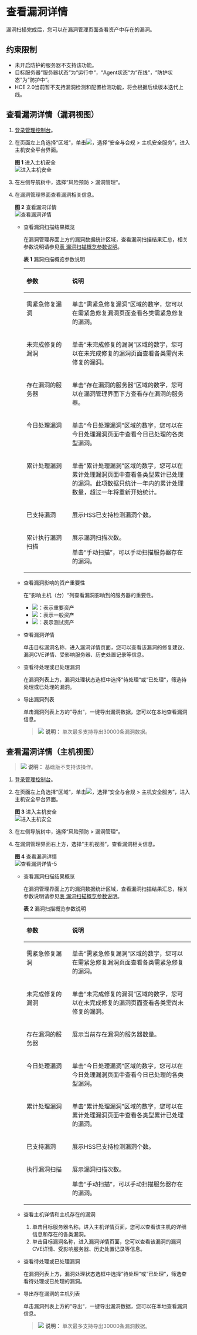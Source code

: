 # 查看漏洞详情<a name="hss_01_0063"></a>

漏洞扫描完成后，您可以在漏洞管理页面查看资产中存在的漏洞。

## 约束限制<a name="section1854716547329"></a>

-   未开启防护的服务器不支持该功能。
-   目标服务器“服务器状态“为“运行中“，“Agent状态“为“在线“，“防护状态“为“防护中“。
-   HCE 2.0当前暂不支持漏洞检测和配置检测功能，将会根据后续版本迭代上线。

## 查看漏洞详情（漏洞视图）<a name="section3908601380"></a>

1.  [登录管理控制台](https://console.huaweicloud.com/?locale=zh-cn)。
2.  在页面左上角选择“区域“，单击![](figures/zh-cn_image_0000001517317834.png)，选择“安全与合规 \> 主机安全服务”，进入主机安全平台界面。

    **图 1**  进入主机安全<a name="hss_01_0234_fig1855613765114"></a>  
    ![](figures/进入主机安全.png "进入主机安全")

3.  在左侧导航树中，选择“风险预防  \>  漏洞管理“。
4.  在漏洞管理界面查看漏洞相关信息。

    **图 2**  查看漏洞详情<a name="fig760888103418"></a>  
    ![](figures/查看漏洞详情.png "查看漏洞详情")

    -   查看漏洞扫描结果概览

        在漏洞管理界面上方的漏洞数据统计区域，查看漏洞扫描结果汇总，相关参数说明请参见[表 漏洞扫描概览参数说明](#table5527201313142)。

        **表 1**  漏洞扫描概览参数说明

        <a name="table5527201313142"></a>
        <table><thead align="left"><tr id="row5529121321417"><th class="cellrowborder" valign="top" width="27.26%" id="mcps1.2.3.1.1"><p id="p05295138140"><a name="p05295138140"></a><a name="p05295138140"></a>参数</p>
        </th>
        <th class="cellrowborder" valign="top" width="72.74000000000001%" id="mcps1.2.3.1.2"><p id="p352941315147"><a name="p352941315147"></a><a name="p352941315147"></a>说明</p>
        </th>
        </tr>
        </thead>
        <tbody><tr id="row1852941319140"><td class="cellrowborder" valign="top" width="27.26%" headers="mcps1.2.3.1.1 "><p id="p8529913161414"><a name="p8529913161414"></a><a name="p8529913161414"></a>需紧急修复漏洞</p>
        </td>
        <td class="cellrowborder" valign="top" width="72.74000000000001%" headers="mcps1.2.3.1.2 "><p id="p55292132149"><a name="p55292132149"></a><a name="p55292132149"></a>单击<span class="parmname" id="parmname1729553214192"><a name="parmname1729553214192"></a><a name="parmname1729553214192"></a>“需紧急修复漏洞”</span>区域的数字，您可以在需紧急修复漏洞页面查看各类需紧急修复的漏洞。</p>
        </td>
        </tr>
        <tr id="row8529713161418"><td class="cellrowborder" valign="top" width="27.26%" headers="mcps1.2.3.1.1 "><p id="p2530161319146"><a name="p2530161319146"></a><a name="p2530161319146"></a>未完成修复的漏洞</p>
        </td>
        <td class="cellrowborder" valign="top" width="72.74000000000001%" headers="mcps1.2.3.1.2 "><p id="p182461937131912"><a name="p182461937131912"></a><a name="p182461937131912"></a>单击<span class="parmname" id="parmname112471537101913"><a name="parmname112471537101913"></a><a name="parmname112471537101913"></a>“未完成修复的漏洞”</span>区域的数字，您可以在未完成修复的漏洞页面查看各类需尚未修复的漏洞。</p>
        </td>
        </tr>
        <tr id="row14530181361414"><td class="cellrowborder" valign="top" width="27.26%" headers="mcps1.2.3.1.1 "><p id="p17530161301419"><a name="p17530161301419"></a><a name="p17530161301419"></a>存在漏洞的服务器</p>
        </td>
        <td class="cellrowborder" valign="top" width="72.74000000000001%" headers="mcps1.2.3.1.2 "><p id="p18924123682012"><a name="p18924123682012"></a><a name="p18924123682012"></a>单击<span class="parmname" id="parmname79241036172016"><a name="parmname79241036172016"></a><a name="parmname79241036172016"></a>“存在漏洞的服务器”</span>区域的数字，您可以在漏洞管理界面下方查看存在漏洞的服务器。</p>
        </td>
        </tr>
        <tr id="row45301113121419"><td class="cellrowborder" valign="top" width="27.26%" headers="mcps1.2.3.1.1 "><p id="p65306133147"><a name="p65306133147"></a><a name="p65306133147"></a>今日处理漏洞</p>
        </td>
        <td class="cellrowborder" valign="top" width="72.74000000000001%" headers="mcps1.2.3.1.2 "><p id="p105306132149"><a name="p105306132149"></a><a name="p105306132149"></a>单击<span class="parmname" id="parmname123876194226"><a name="parmname123876194226"></a><a name="parmname123876194226"></a>“今日处理漏洞”</span>区域的数字，您可以在今日处理漏洞页面中查看今日已处理的各类型漏洞。</p>
        </td>
        </tr>
        <tr id="row5530181301410"><td class="cellrowborder" valign="top" width="27.26%" headers="mcps1.2.3.1.1 "><p id="p17530181381412"><a name="p17530181381412"></a><a name="p17530181381412"></a>累计处理漏洞</p>
        </td>
        <td class="cellrowborder" valign="top" width="72.74000000000001%" headers="mcps1.2.3.1.2 "><p id="p753018138149"><a name="p753018138149"></a><a name="p753018138149"></a>单击<span class="parmname" id="parmname653714919235"><a name="parmname653714919235"></a><a name="parmname653714919235"></a>“累计处理漏洞”</span>区域的数字，您可以在累计处理漏洞页面中查看各类型累计已处理的漏洞。此项数据只统计一年内的累计处理数量，超过一年将重新开始统计。</p>
        </td>
        </tr>
        <tr id="row1653016138143"><td class="cellrowborder" valign="top" width="27.26%" headers="mcps1.2.3.1.1 "><p id="p3530171381416"><a name="p3530171381416"></a><a name="p3530171381416"></a>已支持漏洞</p>
        </td>
        <td class="cellrowborder" valign="top" width="72.74000000000001%" headers="mcps1.2.3.1.2 "><p id="p5530151313143"><a name="p5530151313143"></a><a name="p5530151313143"></a>展示HSS已支持检测漏洞个数。</p>
        </td>
        </tr>
        <tr id="row10329124191616"><td class="cellrowborder" valign="top" width="27.26%" headers="mcps1.2.3.1.1 "><p id="p632902451611"><a name="p632902451611"></a><a name="p632902451611"></a>累计执行漏洞扫描</p>
        </td>
        <td class="cellrowborder" valign="top" width="72.74000000000001%" headers="mcps1.2.3.1.2 "><p id="p13329182419166"><a name="p13329182419166"></a><a name="p13329182419166"></a>展示漏洞扫描次数。</p>
        <p id="p1935094682712"><a name="p1935094682712"></a><a name="p1935094682712"></a>单击<span class="uicontrol" id="uicontrol15220124114276"><a name="uicontrol15220124114276"></a><a name="uicontrol15220124114276"></a>“手动扫描”</span>，可以手动扫描服务器存在的漏洞。</p>
        </td>
        </tr>
        </tbody>
        </table>

    -   查看漏洞影响的资产重要性

        在“影响主机（台）“列查看漏洞影响到的服务器的重要性。

        -   ![](figures/zh-cn_image_0000001635697117.png)：表示重要资产
        -   ![](figures/zh-cn_image_0000001586056592.png)：表示一般资产
        -   ![](figures/zh-cn_image_0000001585737324.png)：表示测试资产

    -   查看漏洞详情

        单击目标漏洞名称，进入漏洞详情页面，您可以查看该漏洞的修复建议、漏洞CVE详情、受影响服务器、历史处置记录等信息。

    -   查看待处理或已处理漏洞

        在漏洞列表上方，漏洞处理状态选框中选择“待处理“或“已处理“，筛选待处理或已处理的漏洞。

    -   导出漏洞列表

        单击漏洞列表上方的“导出“，一键导出漏洞数据，您可以在本地查看漏洞信息。

        >![](public_sys-resources/icon-note.gif) **说明：** 
        >单次最多支持导出30000条漏洞数据。

## 查看漏洞详情（主机视图）<a name="section75981910554"></a>

>![](public_sys-resources/icon-note.gif) **说明：** 
>基础版不支持该操作。

1.  [登录管理控制台](https://console.huaweicloud.com/?locale=zh-cn)。
2.  在页面左上角选择“区域“，单击![](figures/zh-cn_image_0000001517317834.png)，选择“安全与合规 \> 主机安全服务”，进入主机安全平台界面。

    **图 3**  进入主机安全<a name="hss_01_0234_fig1855613765114_1"></a>  
    ![](figures/进入主机安全.png "进入主机安全")

3.  在左侧导航树中，选择“风险预防  \>  漏洞管理“。
4.  在漏洞管理界面右上方，选择“主机视图“，查看漏洞相关信息。

    **图 4**  查看漏洞详情<a name="fig1010472525512"></a>  
    ![](figures/查看漏洞详情-5.png "查看漏洞详情-5")

    -   查看漏洞扫描结果概览

        在漏洞管理界面上方的漏洞数据统计区域，查看漏洞扫描结果汇总，相关参数说明请参见[表 漏洞扫描概览参数说明](#table13104182512554)。

        **表 2**  漏洞扫描概览参数说明

        <a name="table13104182512554"></a>
        <table><thead align="left"><tr id="row1910582515553"><th class="cellrowborder" valign="top" width="27.26%" id="mcps1.2.3.1.1"><p id="p610519259554"><a name="p610519259554"></a><a name="p610519259554"></a>参数</p>
        </th>
        <th class="cellrowborder" valign="top" width="72.74000000000001%" id="mcps1.2.3.1.2"><p id="p2105132595512"><a name="p2105132595512"></a><a name="p2105132595512"></a>说明</p>
        </th>
        </tr>
        </thead>
        <tbody><tr id="row1510517251554"><td class="cellrowborder" valign="top" width="27.26%" headers="mcps1.2.3.1.1 "><p id="p6105325165515"><a name="p6105325165515"></a><a name="p6105325165515"></a>需紧急修复漏洞</p>
        </td>
        <td class="cellrowborder" valign="top" width="72.74000000000001%" headers="mcps1.2.3.1.2 "><p id="p121051025185516"><a name="p121051025185516"></a><a name="p121051025185516"></a>单击<span class="parmname" id="parmname3105102515516"><a name="parmname3105102515516"></a><a name="parmname3105102515516"></a>“需紧急修复漏洞”</span>区域的数字，您可以在需紧急修复漏洞页面查看各类需紧急修复的漏洞。</p>
        </td>
        </tr>
        <tr id="row1310510255556"><td class="cellrowborder" valign="top" width="27.26%" headers="mcps1.2.3.1.1 "><p id="p9105172510558"><a name="p9105172510558"></a><a name="p9105172510558"></a>未完成修复的漏洞</p>
        </td>
        <td class="cellrowborder" valign="top" width="72.74000000000001%" headers="mcps1.2.3.1.2 "><p id="p610562516555"><a name="p610562516555"></a><a name="p610562516555"></a>单击<span class="parmname" id="parmname12105162585515"><a name="parmname12105162585515"></a><a name="parmname12105162585515"></a>“未完成修复的漏洞”</span>区域的数字，您可以在未完成修复的漏洞页面查看各类需尚未修复的漏洞。</p>
        </td>
        </tr>
        <tr id="row17105142565520"><td class="cellrowborder" valign="top" width="27.26%" headers="mcps1.2.3.1.1 "><p id="p510512565518"><a name="p510512565518"></a><a name="p510512565518"></a>存在漏洞的服务器</p>
        </td>
        <td class="cellrowborder" valign="top" width="72.74000000000001%" headers="mcps1.2.3.1.2 "><p id="p510510259559"><a name="p510510259559"></a><a name="p510510259559"></a>展示当前存在漏洞的服务器数量。</p>
        </td>
        </tr>
        <tr id="row101057255556"><td class="cellrowborder" valign="top" width="27.26%" headers="mcps1.2.3.1.1 "><p id="p15105162519559"><a name="p15105162519559"></a><a name="p15105162519559"></a>今日处理漏洞</p>
        </td>
        <td class="cellrowborder" valign="top" width="72.74000000000001%" headers="mcps1.2.3.1.2 "><p id="p1105112510554"><a name="p1105112510554"></a><a name="p1105112510554"></a>单击<span class="parmname" id="parmname11057254554"><a name="parmname11057254554"></a><a name="parmname11057254554"></a>“今日处理漏洞”</span>区域的数字，您可以在今日处理漏洞页面中查看今日已处理的各类型漏洞。</p>
        </td>
        </tr>
        <tr id="row13106132512554"><td class="cellrowborder" valign="top" width="27.26%" headers="mcps1.2.3.1.1 "><p id="p171062252558"><a name="p171062252558"></a><a name="p171062252558"></a>累计处理漏洞</p>
        </td>
        <td class="cellrowborder" valign="top" width="72.74000000000001%" headers="mcps1.2.3.1.2 "><p id="p51062025175515"><a name="p51062025175515"></a><a name="p51062025175515"></a>单击<span class="parmname" id="parmname81061825145520"><a name="parmname81061825145520"></a><a name="parmname81061825145520"></a>“累计处理漏洞”</span>区域的数字，您可以在累计处理漏洞页面中查看各类型累计已处理的漏洞。</p>
        </td>
        </tr>
        <tr id="row610692514551"><td class="cellrowborder" valign="top" width="27.26%" headers="mcps1.2.3.1.1 "><p id="p710622555519"><a name="p710622555519"></a><a name="p710622555519"></a>已支持漏洞</p>
        </td>
        <td class="cellrowborder" valign="top" width="72.74000000000001%" headers="mcps1.2.3.1.2 "><p id="p14106225115516"><a name="p14106225115516"></a><a name="p14106225115516"></a>展示HSS已支持检测漏洞个数。</p>
        </td>
        </tr>
        <tr id="row1610672514554"><td class="cellrowborder" valign="top" width="27.26%" headers="mcps1.2.3.1.1 "><p id="p10106425115515"><a name="p10106425115515"></a><a name="p10106425115515"></a>执行漏洞扫描</p>
        </td>
        <td class="cellrowborder" valign="top" width="72.74000000000001%" headers="mcps1.2.3.1.2 "><p id="p41061025115510"><a name="p41061025115510"></a><a name="p41061025115510"></a>展示漏洞扫描次数。</p>
        <p id="p101061625205511"><a name="p101061625205511"></a><a name="p101061625205511"></a>单击<span class="uicontrol" id="uicontrol310672525513"><a name="uicontrol310672525513"></a><a name="uicontrol310672525513"></a>“手动扫描”</span>，可以手动扫描服务器存在的漏洞。</p>
        </td>
        </tr>
        </tbody>
        </table>

    -   查看主机详情和主机存在的漏洞
        1.  单击目标服务器名称，进入主机详情页面，您可以查看该主机的详细信息和存在的各类漏洞。
        2.  单击目标漏洞名称，进入漏洞详情页面，您可以查看该漏洞的漏洞CVE详情、受影响服务器、历史处置记录等信息。

    -   查看待处理或已处理漏洞

        在漏洞列表上方，漏洞处理状态选框中选择“待处理“或“已处理“，筛选查看待处理或已处理的漏洞。

    -   导出存在漏洞的主机列表

        单击漏洞列表上方的“导出“，一键导出漏洞数据，您可以在本地查看漏洞信息。

        >![](public_sys-resources/icon-note.gif) **说明：** 
        >单次最多支持导出30000条漏洞数据。

